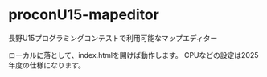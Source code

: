 # proconU15-mapeditor
長野U15プログラミングコンテストで利用可能なマップエディター

ローカルに落として、index.htmlを開けば動作します。
CPUなどの設定は2025年度の仕様になります。
